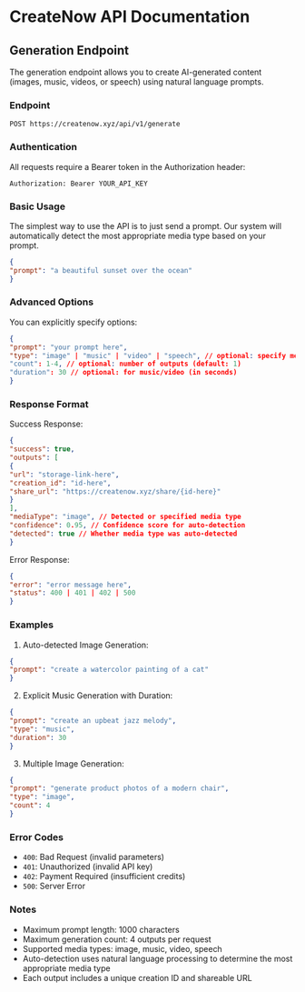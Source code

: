 # CreateNow API Documentation

## Generation Endpoint

The generation endpoint allows you to create AI-generated content (images, music, videos, or speech) using natural language prompts.

### Endpoint
```
POST https://createnow.xyz/api/v1/generate
```

### Authentication
All requests require a Bearer token in the Authorization header:
```
Authorization: Bearer YOUR_API_KEY
```

### Basic Usage

The simplest way to use the API is to just send a prompt. Our system will automatically detect the most appropriate media type based on your prompt.
```json
{
"prompt": "a beautiful sunset over the ocean"
}
```


### Advanced Options

You can explicitly specify options:
```json
{
"prompt": "your prompt here",
"type": "image" | "music" | "video" | "speech", // optional: specify media type
"count": 1-4, // optional: number of outputs (default: 1)
"duration": 30 // optional: for music/video (in seconds)
}
```


### Response Format

Success Response:
```json
{
"success": true,
"outputs": [
{
"url": "storage-link-here",
"creation_id": "id-here",
"share_url": "https://createnow.xyz/share/{id-here}"
}
],
"mediaType": "image", // Detected or specified media type
"confidence": 0.95, // Confidence score for auto-detection
"detected": true // Whether media type was auto-detected
}
```


Error Response:
```json
{
"error": "error message here",
"status": 400 | 401 | 402 | 500
}
```

### Examples

1. Auto-detected Image Generation:
```json
{
"prompt": "create a watercolor painting of a cat"
}
```


2. Explicit Music Generation with Duration:
```json
{
"prompt": "create an upbeat jazz melody",
"type": "music",
"duration": 30
}
```

3. Multiple Image Generation:
```json
{
"prompt": "generate product photos of a modern chair",
"type": "image",
"count": 4
}
```

### Error Codes
- `400`: Bad Request (invalid parameters)
- `401`: Unauthorized (invalid API key)
- `402`: Payment Required (insufficient credits)
- `500`: Server Error

### Notes
- Maximum prompt length: 1000 characters
- Maximum generation count: 4 outputs per request
- Supported media types: image, music, video, speech
- Auto-detection uses natural language processing to determine the most appropriate media type
- Each output includes a unique creation ID and shareable URL